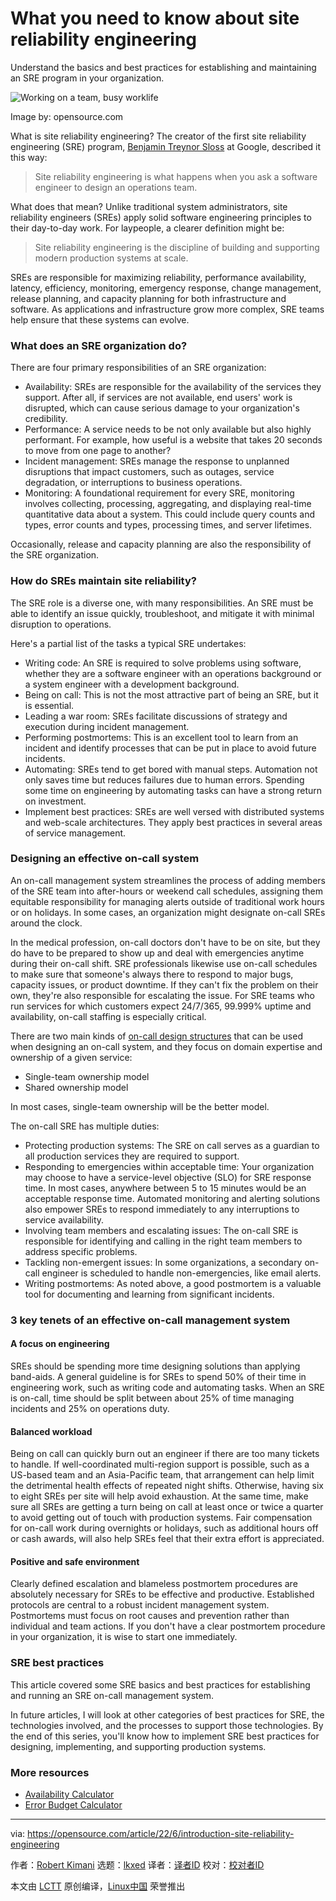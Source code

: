[#]: subject: "What you need to know about site reliability engineering"
[#]: via: "https://opensource.com/article/22/6/introduction-site-reliability-engineering"
[#]: author: "Robert Kimani https://opensource.com/users/robert-charles"
[#]: collector: "lkxed"
[#]: translator: " "
[#]: reviewer: " "
[#]: publisher: " "
[#]: url: " "

What you need to know about site reliability engineering
======
Understand the basics and best practices for establishing and maintaining an SRE program in your organization.

![Working on a team, busy worklife][1]

Image by: opensource.com

What is site reliability engineering? The creator of the first site reliability engineering (SRE) program, [Benjamin Treynor Sloss][2] at Google, described it this way:

> Site reliability engineering is what happens when you ask a software engineer to design an operations team.

What does that mean? Unlike traditional system administrators, site reliability engineers (SREs) apply solid software engineering principles to their day-to-day work. For laypeople, a clearer definition might be:

> Site reliability engineering is the discipline of building and supporting modern production systems at scale.

SREs are responsible for maximizing reliability, performance availability, latency, efficiency, monitoring, emergency response, change management, release planning, and capacity planning for both infrastructure and software. As applications and infrastructure grow more complex, SRE teams help ensure that these systems can evolve.

### What does an SRE organization do?

There are four primary responsibilities of an SRE organization:

* Availability: SREs are responsible for the availability of the services they support. After all, if services are not available, end users' work is disrupted, which can cause serious damage to your organization's credibility.
* Performance: A service needs to be not only available but also highly performant. For example, how useful is a website that takes 20 seconds to move from one page to another?
* Incident management: SREs manage the response to unplanned disruptions that impact customers, such as outages, service degradation, or interruptions to business operations.
* Monitoring: A foundational requirement for every SRE, monitoring involves collecting, processing, aggregating, and displaying real-time quantitative data about a system. This could include query counts and types, error counts and types, processing times, and server lifetimes.

Occasionally, release and capacity planning are also the responsibility of the SRE organization.

### How do SREs maintain site reliability?

The SRE role is a diverse one, with many responsibilities. An SRE must be able to identify an issue quickly, troubleshoot, and mitigate it with minimal disruption to operations.

Here's a partial list of the tasks a typical SRE undertakes:

* Writing code: An SRE is required to solve problems using software, whether they are a software engineer with an operations background or a system engineer with a development background.
* Being on call: This is not the most attractive part of being an SRE, but it is essential.
* Leading a war room: SREs facilitate discussions of strategy and execution during incident management.
* Performing postmortems: This is an excellent tool to learn from an incident and identify processes that can be put in place to avoid future incidents.
* Automating: SREs tend to get bored with manual steps. Automation not only saves time but reduces failures due to human errors. Spending some time on engineering by automating tasks can have a strong return on investment.
* Implement best practices: SREs are well versed with distributed systems and web-scale architectures. They apply best practices in several areas of service management.

### Designing an effective on-call system

An on-call management system streamlines the process of adding members of the SRE team into after-hours or weekend call schedules, assigning them equitable responsibility for managing alerts outside of traditional work hours or on holidays. In some cases, an organization might designate on-call SREs around the clock.

In the medical profession, on-call doctors don't have to be on site, but they do have to be prepared to show up and deal with emergencies anytime during their on-call shift. SRE professionals likewise use on-call schedules to make sure that someone's always there to respond to major bugs, capacity issues, or product downtime. If they can't fix the problem on their own, they're also responsible for escalating the issue. For SRE teams who run services for which customers expect 24/7/365, 99.999% uptime and availability, on-call staffing is especially critical.

There are two main kinds of [on-call design structures][4] that can be used when designing an on-call system, and they focus on domain expertise and ownership of a given service:

* Single-team ownership model
* Shared ownership model

In most cases, single-team ownership will be the better model.

The on-call SRE has multiple duties:

* Protecting production systems:  The SRE on call serves as a guardian to all production services they are required to support.
* Responding to emergencies within acceptable time: Your organization may choose to have a service-level objective (SLO) for SRE response time. In most cases, anywhere between 5 to 15 minutes would be an acceptable response time. Automated monitoring and alerting solutions also empower SREs to respond immediately to any interruptions to service availability.
* Involving team members and escalating issues:  The on-call SRE is responsible for identifying and calling in the right team members to address specific problems.
* Tackling non-emergent issues: In some organizations, a secondary on-call engineer is scheduled to handle non-emergencies, like email alerts.
* Writing postmortems: As noted above, a good postmortem is a valuable tool for documenting and learning from significant incidents.

### 3 key tenets of an effective on-call management system

#### A focus on engineering

SREs should be spending more time designing solutions than applying band-aids. A general guideline is for SREs to spend 50% of their time in engineering work, such as writing code and automating tasks. When an SRE is on-call, time should be split between about 25% of time managing incidents and 25% on operations duty.

#### Balanced workload

Being on call can quickly burn out an engineer if there are too many tickets to handle. If well-coordinated multi-region support is possible, such as a US-based team and an Asia-Pacific team, that arrangement can help limit the detrimental health effects of repeated night shifts. Otherwise, having six to eight SREs per site will help avoid exhaustion. At the same time, make sure all SREs are getting a turn being on call at least once or twice a quarter to avoid getting out of touch with production systems. Fair compensation for on-call work during overnights or holidays, such as additional hours off or cash awards, will also help SREs feel that their extra effort is appreciated.

#### Positive and safe environment

Clearly defined escalation and blameless postmortem procedures are absolutely necessary for SREs to be effective and productive. Established protocols are central to a robust incident management system. Postmortems must focus on root causes and prevention rather than individual and team actions. If you don't have a clear postmortem procedure in your organization, it is wise to start one immediately.

### SRE best practices

This article covered some SRE basics and best practices for establishing and running an SRE on-call management system.

In future articles, I will look at other categories of best practices for SRE, the technologies involved, and the processes to support those technologies. By the end of this series, you'll know how to implement SRE best practices for designing, implementing, and supporting production systems.

### More resources

* [Availability Calculator][5]
* [Error Budget Calculator][6]

--------------------------------------------------------------------------------

via: https://opensource.com/article/22/6/introduction-site-reliability-engineering

作者：[Robert Kimani][a]
选题：[lkxed][b]
译者：[译者ID](https://github.com/译者ID)
校对：[校对者ID](https://github.com/校对者ID)

本文由 [LCTT](https://github.com/LCTT/TranslateProject) 原创编译，[Linux中国](https://linux.cn/) 荣誉推出

[a]: https://opensource.com/users/robert-charles
[b]: https://github.com/lkxed
[1]: https://opensource.com/sites/default/files/lead-images/team_dev_email_chat_video_work_wfm_desk_520.png
[2]: https://sre.google/sre-book/introduction/
[3]: https://enterprisersproject.com/article/2022/2/8-reasons-site-reliability-engineer-one-most-demand-jobs-2022
[4]: https://alexwitherspoon.com/publications/on-call-design/
[5]: https://availability.sre.xyz/
[6]: https://dastergon.gr/error-budget-calculator/
